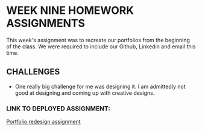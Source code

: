 # WEEK NINE HOMEWORK ASSIGNMENTS

<p>This week's assignment was to recreate our portfolios from the beginning of the class. We were required to include our Github, Linkedin and email this time.</p>

## CHALLENGES
* One really big challenge for me was designing it. I am admittedly not good at designing and coming up with creative designs.

### LINK TO DEPLOYED ASSIGNMENT:
<a href="https://august-johnson.github.io/09-portfolio-update/index.html">Portfolio redesign assignment</a>
